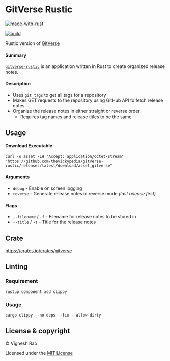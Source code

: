 # GitVerse Rustic

[![made-with-rust](https://img.shields.io/badge/Made%20with-Rust-black?style=for-the-badge&logo=Rust)][rust]

[![build](https://github.com/thevickypedia/gitverse-rustic/actions/workflows/rust.yml/badge.svg)][build]

Rustic version of [GitVerse][3]

#### Summary
[`gitverse-rustic`][1] is an application written in Rust to create organized release notes.

#### Description
- Uses `git tags` to get all tags for a repository
- Makes GET requests to the repository using GitHub API to fetch release notes
- Organize the release notes in either straight or reverse order
  - Requires tag names and release titles to be the same

## Usage

#### Download Executable
```shell
curl -o asset -LH "Accept: application/octet-stream" "https://github.com/thevickypedia/gitverse-rustic/releases/latest/download/asset_gitverse"
```

#### Arguments
- `debug` - Enable on screen logging
- `reverse` - Generate release notes in reverse mode _(last release first)_

#### Flags
- `--filename` / `-f` - Filename for release notes to be stored in
- `--title` / `-t` - Title for the release notes

## Crate
https://crates.io/crates/gitverse

## Linting
### Requirement
```shell
rustup component add clippy
```
### Usage
```shell
cargo clippy --no-deps --fix --allow-dirty
```

## License & copyright

&copy; Vignesh Rao

Licensed under the [MIT License][2]

[1]: https://github.com/thevickypedia/gitverse-rustic
[2]: https://github.com/thevickypedia/gitverse-rustic/blob/main/LICENSE
[3]: https://github.com/thevickypedia/gitverse
[build]: https://github.com/thevickypedia/gitverse-rustic/actions/workflows/rust.yml
[rust]: https://www.rust-lang.org/
